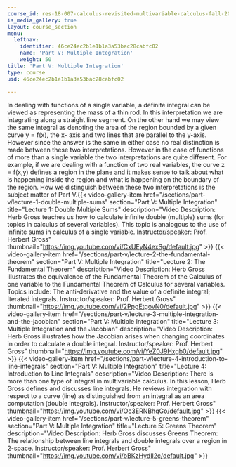 ```yaml
---
course_id: res-18-007-calculus-revisited-multivariable-calculus-fall-2011
is_media_gallery: true
layout: course_section
menu:
  leftnav:
    identifier: 46ce24ec2b1e1b1a3a53bac28cabfc02
    name: 'Part V: Multiple Integration'
    weight: 50
title: 'Part V: Multiple Integration'
type: course
uid: 46ce24ec2b1e1b1a3a53bac28cabfc02

---
```


In dealing with functions of a single variable, a definite integral can be viewed as representing the mass of a thin rod. In this interpretation we are integrating along a straight line segment. On the other hand we may view the same integral as denoting the area of the region bounded by a given curve y = f(x), the x- axis and two lines that are parallel to the y-axis. However since the answer is the same in either case no real distinction is made between these two interpretations. However in the case of functions of more than a single variable the two interpretations are quite different. For example, if we are dealing with a function of two real variables, the curve z = f(x,y) defines a region in the plane and it makes sense to talk about what is happening inside the region and what is happening on the boundary of the region. How we distinguish between these two interpretations is the subject matter of Part V.{{< video-gallery-item href="/sections/part-v/lecture-1-double-multiple-sums" section="Part V: Multiple Integration" title="Lecture 1: Double Multiple Sums" description="Video Description: Herb Gross teaches us how to calculate infinite double (multiple) sums (for topics in calculus of several variables). This topic is analogous to the use of infinite sums in calculus of a single variable. Instructor/speaker: Prof. Herbert Gross" thumbnail="https://img.youtube.com/vi/CxUEyN4exSg/default.jpg" >}} {{< video-gallery-item href="/sections/part-v/lecture-2-the-fundamental-theorem" section="Part V: Multiple Integration" title="Lecture 2: The Fundamental Theorem" description="Video Description: Herb Gross  illustrates the equivalence of  the Fundamental Theorem of the Calculus of one variable to the Fundamental Theorem of Calculus for several variables. Topics include: The anti-derivative and the value of a definite integral; Iterated integrals. Instructor/speaker: Prof. Herbert Gross" thumbnail="https://img.youtube.com/vi/2PpgEtgovN0/default.jpg" >}} {{< video-gallery-item href="/sections/part-v/lecture-3-multiple-integration-and-the-jacobian" section="Part V: Multiple Integration" title="Lecture 3: Multiple Integration and the Jacobian" description="Video Description: Herb Gross illustrates how the Jacobian arises when changing coordinates in order to calculate a double integral. Instructor/speaker: Prof. Herbert Gross" thumbnail="https://img.youtube.com/vi/YeZ0J9Hxgb0/default.jpg" >}} {{< video-gallery-item href="/sections/part-v/lecture-4-introduction-to-line-integrals" section="Part V: Multiple Integration" title="Lecture 4: Introduction to Line Integrals" description="Video Description: There is more than one type of integral in multivariable calculus. In this lesson, Herb Gross defines and discusses line integrals. He reviews integration with respect to a curve (line) as distinguished from an integral as an area computation (double integrals). Instructor/speaker: Prof. Herbert Gross" thumbnail="https://img.youtube.com/vi/Oc3ERNBhqGo/default.jpg" >}} {{< video-gallery-item href="/sections/part-v/lecture-5-greens-theorem" section="Part V: Multiple Integration" title="Lecture 5: Greens Theorem" description="Video Description: Herb Gross discusses Greens Theorem: The relationship between line integrals and double integrals over a region in 2-space. Instructor/speaker: Prof. Herbert Gross" thumbnail="https://img.youtube.com/vi/bBKzHydIl2c/default.jpg" >}}